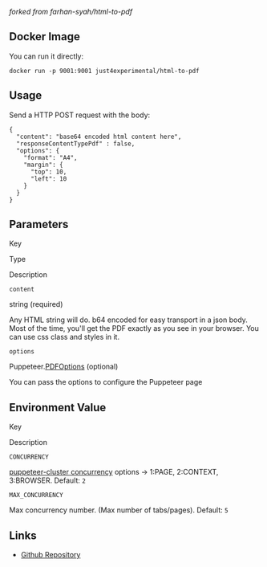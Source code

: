 *forked from farhan-syah/html-to-pdf*

Docker Image
------------

You can run it directly:

    docker run -p 9001:9001 just4experimental/html-to-pdf
    

Usage
-----

Send a HTTP POST request with the body:

    {
      "content": "base64 encoded html content here",
      "responseContentTypePdf" : false,
      "options": {
        "format": "A4",
        "margin": {
          "top": 10,
          "left": 10
        }
      }
    }
    

Parameters
----------

Key

Type

Description

`content`

string (required)

Any HTML string will do. b64 encoded for easy transport in a json body. Most of the time, you'll get the PDF exactly as you see in your browser. You can use css class and styles in it.

`options`

Puppeteer.[PDFOptions](https://pptr.dev/api/puppeteer.pdfoptions) (optional)

You can pass the options to configure the Puppeteer page

Environment Value
-----------------

Key

Description

`CONCURRENCY`

[puppeteer-cluster concurrency](https://www.npmjs.com/package/puppeteer-cluster#concurrency-implementations) options -> 1:PAGE, 2:CONTEXT, 3:BROWSER. Default: `2`

`MAX_CONCURRENCY`

Max concurrency number. (Max number of tabs/pages). Default: `5`

Links
-----

*   [Github Repository](https://github.com/fluidnotions/html-to-pdf)

